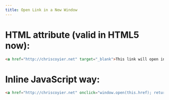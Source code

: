 ```yaml
---
title: Open Link in a New Window
---
```


# HTML attribute (valid in HTML5 now):

```html
<a href="http://chriscoyier.net" target="_blank">This link will open in new window/tab</a>
```

# Inline JavaScript way:

```html
<a href="http://chriscoyier.net" onclick="window.open(this.href); return false;" onkeypress="window.open(this.href); return false;">This link will open in new window/tab</a>
```









